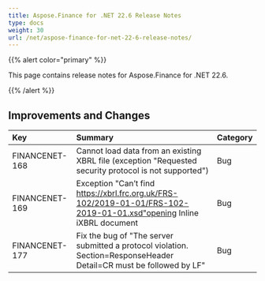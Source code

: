 ```yaml
---
title: Aspose.Finance for .NET 22.6 Release Notes
type: docs
weight: 30
url: /net/aspose-finance-for-net-22-6-release-notes/
---
```


{{% alert color="primary" %}}

This page contains release notes for Aspose.Finance for .NET 22.6.

{{% /alert %}}

## **Improvements and Changes**

|**Key**|**Summary**|**Category**|
| :- | :- | :- |
|FINANCENET-168|Cannot load data from an existing XBRL file (exception "Requested security protocol is not supported") |Bug|
|FINANCENET-169|Exception "Can’t find https://xbrl.frc.org.uk/FRS-102/2019-01-01/FRS-102-2019-01-01.xsd"opening Inline iXBRL document |Bug|
|FINANCENET-177|Fix the bug of "The server submitted a protocol violation. Section=ResponseHeader Detail=CR must be followed by LF" |Bug|


